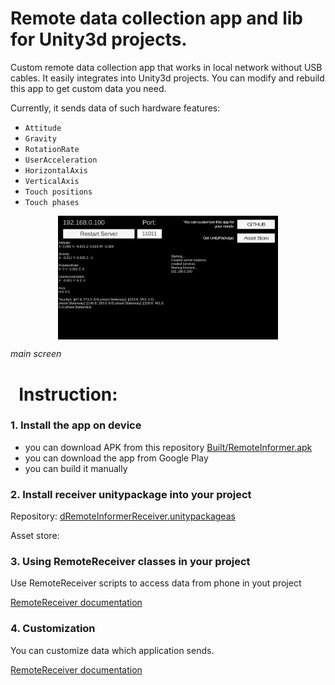 Remote data collection app and lib for Unity3d projects.
=====


Custom remote data collection app that works in local network without USB
cables. It easily integrates into Unity3d projects. You can modify and rebuild
this app to get custom data you need.


Currently, it sends data of such hardware features:

-   `Attitude`
-   `Gravity`
-   `RotationRate`
-   `UserAcceleration`
-   `HorizontalAxis`
-   `VerticalAxis`
-   `Touch positions`
-   `Touch phases`

<p align="center">
<img src="Documentation media/MainScreen.jpg" width=70% align="center"/>
 
_main screen_
</p>

 
 Instruction:
  ======
 
 ### 1. Install the app on device
 - you can download APK from this repository [Built/RemoteInformer.apk](Built/RemoteInformer.apk)
 - you can download the app from Google Play
 - you can build it manually

### 2. Install receiver unitypackage into your project

Repository:
[dRemoteInformerReceiver.unitypackageas](UnityPackage/RemoteInformerReceiver.unitypackage)

Asset store:

### 3. Using RemoteReceiver classes in your project
Use RemoteReceiver scripts to access data from phone in yout project

[RemoteReceiver documentation](Assets/RemoteInformer/RemoteInformerReceiver/README.md)

### 4. Customization
You can customize data which application sends. 

[RemoteReceiver documentation](Assets/RemoteInformer/Messages/README.md)



